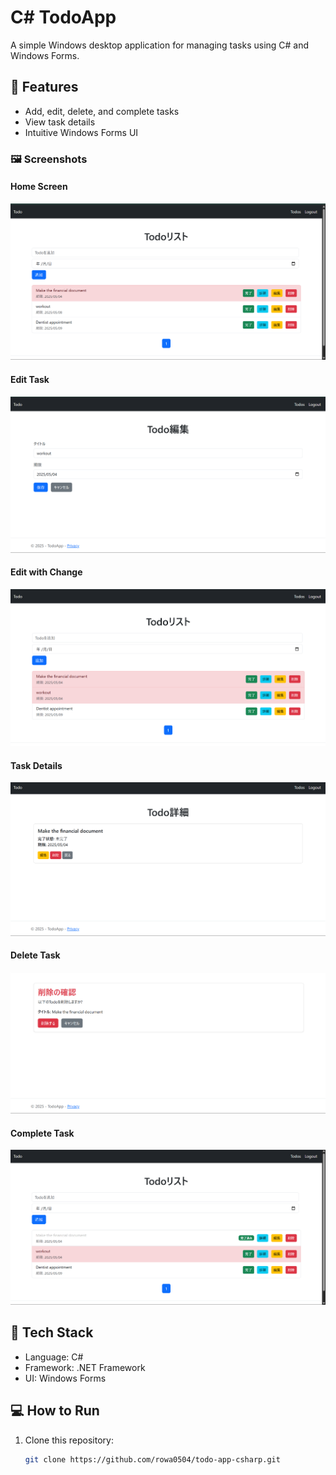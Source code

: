 # C# TodoApp

A simple Windows desktop application for managing tasks using C# and Windows Forms.

## 🚀 Features

- Add, edit, delete, and complete tasks
- View task details
- Intuitive Windows Forms UI

### 🖼 Screenshots

#### Home Screen
![Home](images/todo%20home.png)

#### Edit Task
![Edit](images/todo%20edit.png)

#### Edit with Change
![Edit Change](images/todo%20edit%20change.png)

#### Task Details
![Details](images/todo%20ditails.png)

#### Delete Task
![Delete](images/todo%20delete.png)

#### Complete Task
![Complete](images/todo%20complete.png)


## 🔧 Tech Stack

- Language: C#
- Framework: .NET Framework
- UI: Windows Forms

## 💻 How to Run

1. Clone this repository:
   ```bash
   git clone https://github.com/rowa0504/todo-app-csharp.git
